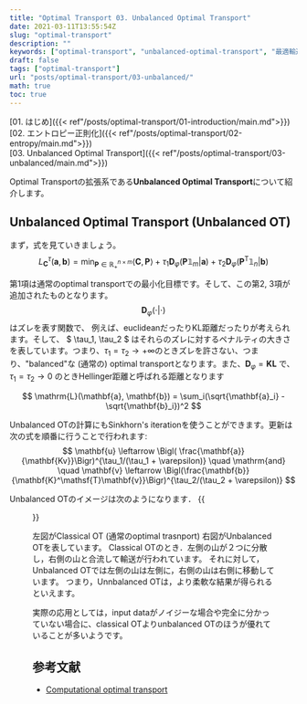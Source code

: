 ```yaml
---
title: "Optimal Transport 03. Unbalanced Optimal Transport"
date: 2021-03-11T13:55:54Z
slug: "optimal-transport"
description: ""
keywords: ["optimal-transport", "unbalanced-optimal-transport", "最適輸送理論", "最適輸送問題"]
draft: false
tags: ["optimal-transport"]
url: "posts/optimal-transport/03-unbalanced/"
math: true
toc: true
---
```

[01. はじめ]({{< ref"/posts/optimal-transport/01-introduction/main.md">}})  
[02. エントロピー正則化]({{< ref"/posts/optimal-transport/02-entropy/main.md">}})  
[03. Unbalanced Optimal Transport]({{< ref"/posts/optimal-transport/03-unbalanced/main.md">}})  

Optimal Transportの拡張系である**Unbalanced Optimal Transport**について紹介します。
## Unbalanced Optimal Transport (Unbalanced OT)
まず，式を見ていきましょう。
$$
L_\mathbf{C}^\tau (\mathbf{a}, \mathbf{b}) = \min_{\mathbf{P}\in\mathbb{R}_+^{n\times m}} \langle \mathbf{C}, \mathbf{P} \rangle
+\tau_1\mathbf{D}_\varphi(\mathbf{P}\mathbb{1}_m|\mathbf{a}) + 
\tau_2\mathbf{D}_\varphi(\mathbf{P}^\mathsf{T}\mathbb{1}_n|\mathbf{b})
$$

第1項は通常のoptimal transportでの最小化目標です。そして、この第2, 3項が追加されたものとなります。
$$ \mathbf{D}_\varphi(\cdot|\cdot) $$ はズレを表す関数で、
例えば、euclideanだったりKL距離だったりが考えられます。そして、 $ \tau_1, \tau_2 $ はそれらのズレに対するペナルティの大きさを表しています。つまり、$\tau_1 = \tau_2 \rightarrow +\infty$のときズレを許さない、つまり、"balanced"な (通常の) optimal transportとなります。また、$\mathbf{D}_\varphi = \mathbf{KL}$ で、$\tau_1 = \tau_2 \rightarrow 0$ のときHellinger距離と呼ばれる距離となります

$$
\mathrm{L}(\mathbf{a}, \mathbf{b}) = \sum_i(\sqrt{\mathbf{a}_i} - \sqrt{\mathbf{b}_i})^2 
$$


Unbalanced OTの計算にもSinkhorn's iterationを使うことができます。更新は次の式を順番に行うことで行われます:
$$
\mathbf{u} \leftarrow \Bigl( \frac{\mathbf{a}}{\mathbf{Kv}}\Bigr)^{\tau_1/(\tau_1 + \varepsilon)} \quad \mathrm{and} \quad \mathbf{v} \leftarrow \Bigl(\frac{\mathbf{b}}{\mathbf{K}^\mathsf{T}\mathbf{v}}\Bigr)^{\tau_2/(\tau_2 + \varepsilon)}  
$$

Unbalanced OTのイメージは次のようになります．
{{<figure class="floatright" src="images/unbalancedOT.png">}}

左図がClassical OT (通常のoptimal trasnport)
右図がUnbalanced OTを表しています。
Classical OTのとき．左側の山が２つに分散し，右側の山と合流して輸送が行われています。
それに対して，Unbalanced OTでは左側の山は左側に，右側の山は右側に移動しています。
つまり，Unnbalanced OTは，より柔軟な結果が得られるといえます。

実際の応用としては，input dataがノイジーな場合や完全に分かっていない場合に、classical OTよりunbalanced OTのほうが優れていることが多いようです。



## 参考文献  
- [Computational optimal transport](https://arxiv.org/abs/1803.00567)
